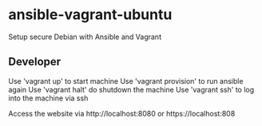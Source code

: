 # ansible-vagrant-ubuntu
Setup secure Debian with Ansible and Vagrant

## Developer

Use 'vagrant up' to start machine
Use 'vagrant provision' to run ansible again
Use 'vagrant halt' do shutdown the machine
Use 'vagrant ssh' to log into the machine via ssh

Access the website via http://localhost:8080 or https://localhost:808
